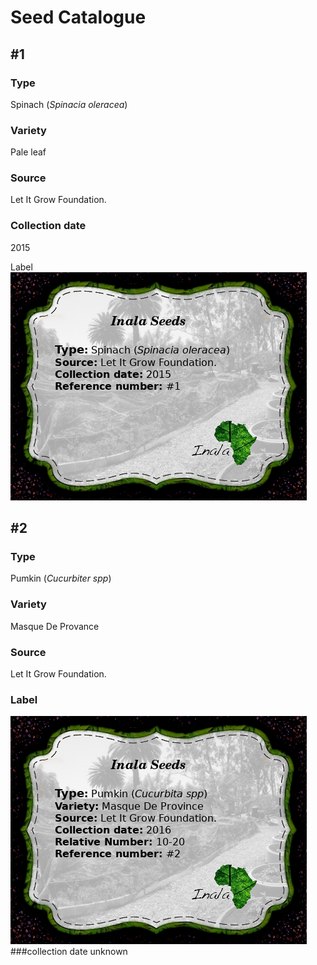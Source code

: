 Seed Catalogue 
==============
## #1
### Type
Spinach (_Spinacia oleracea_)

### Variety
Pale leaf
### Source
Let It Grow Foundation.
### Collection date
2015

Label
![image](Labels/spinach1.png)
## #2

### Type
Pumkin (_Cucurbiter spp_)

### Variety
Masque De Provance
### Source
Let It Grow Foundation.
 ### Label

![image](Labels/pumpkin2.png)
###collection date
unknown  

